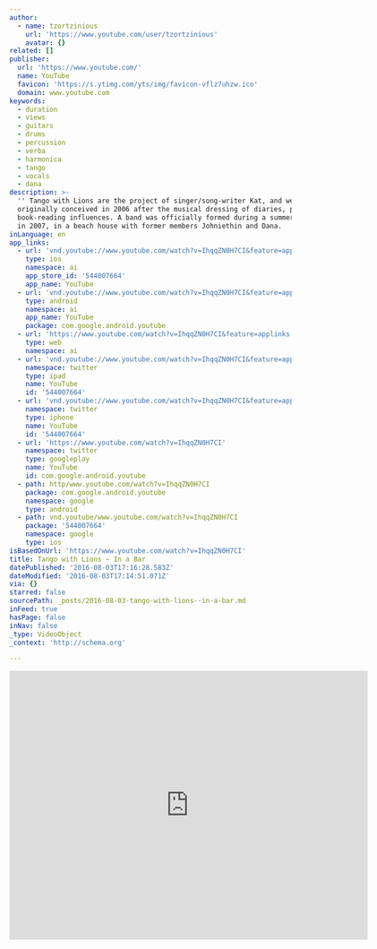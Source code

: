 ```yaml
---
author:
  - name: tzortzinious
    url: 'https://www.youtube.com/user/tzortzinious'
    avatar: {}
related: []
publisher:
  url: 'https://www.youtube.com/'
  name: YouTube
  favicon: 'https://s.ytimg.com/yts/img/favicon-vflz7uhzw.ico'
  domain: www.youtube.com
keywords:
  - duration
  - views
  - guitars
  - drums
  - percussion
  - verba
  - harmonica
  - tango
  - vocals
  - dana
description: >-
  '' Tango with Lions are the project of singer/song-writer Kat, and were
  originally conceived in 2006 after the musical dressing of diaries, photos and
  book-reading influences. A band was officially formed during a summer-time jam
  in 2007, in a beach house with former members Johniethin and Dana.
inLanguage: en
app_links:
  - url: 'vnd.youtube://www.youtube.com/watch?v=IhqqZN0H7CI&feature=applinks'
    type: ios
    namespace: ai
    app_store_id: '544007664'
    app_name: YouTube
  - url: 'vnd.youtube://www.youtube.com/watch?v=IhqqZN0H7CI&feature=applinks'
    type: android
    namespace: ai
    app_name: YouTube
    package: com.google.android.youtube
  - url: 'https://www.youtube.com/watch?v=IhqqZN0H7CI&feature=applinks'
    type: web
    namespace: ai
  - url: 'vnd.youtube://www.youtube.com/watch?v=IhqqZN0H7CI&feature=applinks'
    namespace: twitter
    type: ipad
    name: YouTube
    id: '544007664'
  - url: 'vnd.youtube://www.youtube.com/watch?v=IhqqZN0H7CI&feature=applinks'
    namespace: twitter
    type: iphone
    name: YouTube
    id: '544007664'
  - url: 'https://www.youtube.com/watch?v=IhqqZN0H7CI'
    namespace: twitter
    type: googleplay
    name: YouTube
    id: com.google.android.youtube
  - path: http/www.youtube.com/watch?v=IhqqZN0H7CI
    package: com.google.android.youtube
    namespace: google
    type: android
  - path: vnd.youtube/www.youtube.com/watch?v=IhqqZN0H7CI
    package: '544007664'
    namespace: google
    type: ios
isBasedOnUrl: 'https://www.youtube.com/watch?v=IhqqZN0H7CI'
title: Tango with Lions ~ In a Bar
datePublished: '2016-08-03T17:16:28.583Z'
dateModified: '2016-08-03T17:14:51.071Z'
via: {}
starred: false
sourcePath: _posts/2016-08-03-tango-with-lions--in-a-bar.md
inFeed: true
hasPage: false
inNav: false
_type: VideoObject
_context: 'http://schema.org'

---
```

<iframe src="https://cdn.embedly.com/widgets/media.html?src=https%3A%2F%2Fwww.youtube.com%2Fembed%2FIhqqZN0H7CI%3Ffeature%3Doembed&amp;url=http%3A%2F%2Fwww.youtube.com%2Fwatch%3Fv%3DIhqqZN0H7CI&amp;image=https%3A%2F%2Fi.ytimg.com%2Fvi%2FIhqqZN0H7CI%2Fhqdefault.jpg&amp;key=b7d04c9b404c499eba89ee7072e1c4f7&amp;type=text%2Fhtml&amp;schema=youtube" width="640" height="480" scrolling="no" frameborder="0" allowfullscreen="" style=""></iframe>